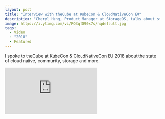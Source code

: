```yaml
---
layout: post
title: "Interview with theCube at KubeCon & CloudNativeCon EU"
description: "Cheryl Hung, Product Manager at StorageOS, talks about storage and being a community leader with theCube"
image: https://i.ytimg.com/vi/PQ3qfO90x7s/hqdefault.jpg
tags:
  - Video
  - "2018"
  - Featured
---
```


I spoke to theCube at KubeCon & CloudNativeCon EU 2018 about the state of cloud native, community, storage and more.

<div class="video-wrapper">
    <iframe src="https://www.youtube.com/embed/PQ3qfO90x7s" frameborder="0" allowfullscreen></iframe>
</div>
